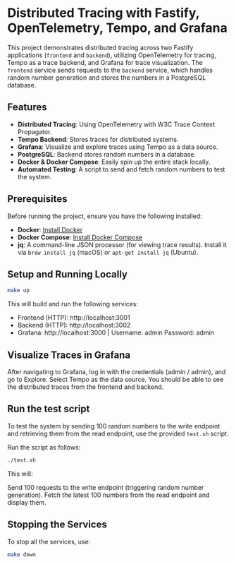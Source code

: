 # Distributed Tracing with Fastify, OpenTelemetry, Tempo, and Grafana

This project demonstrates distributed tracing across two Fastify applications (`frontend` and `backend`), utilizing OpenTelemetry for tracing, Tempo as a trace backend, and Grafana for trace visualization. The `frontend` service sends requests to the `backend` service, which handles random number generation and stores the numbers in a PostgreSQL database.

## Features

- **Distributed Tracing**: Using OpenTelemetry with W3C Trace Context Propagator.
- **Tempo Backend**: Stores traces for distributed systems.
- **Grafana**: Visualize and explore traces using Tempo as a data source.
- **PostgreSQL**: Backend stores random numbers in a database.
- **Docker & Docker Compose**: Easily spin up the entire stack locally.
- **Automated Testing**: A script to send and fetch random numbers to test the system.

## Prerequisites

Before running the project, ensure you have the following installed:

- **Docker**: [Install Docker](https://docs.docker.com/get-docker/)
- **Docker Compose**: [Install Docker Compose](https://docs.docker.com/compose/install/)
- **jq**: A command-line JSON processor (for viewing trace results). Install it via `brew install jq` (macOS) or `apt-get install jq` (Ubuntu).

## Setup and Running Locally

```bash
make up
```

This will build and run the following services:

- Frontend (HTTP): http://localhost:3001
- Backend (HTTP): http://localhost:3002
- Grafana: http://localhost:3000 | Username: admin Password: admin

## Visualize Traces in Grafana
After navigating to Grafana, log in with the credentials (admin / admin), and go to Explore.
Select Tempo as the data source.
You should be able to see the distributed traces from the frontend and backend.

## Run the test script
To test the system by sending 100 random numbers to the write endpoint and retrieving them from the read endpoint, use the provided `test.sh` script.

Run the script as follows:

```bash
./test.sh
```

This will:

Send 100 requests to the write endpoint (triggering random number generation).
Fetch the latest 100 numbers from the read endpoint and display them.


## Stopping the Services
To stop all the services, use:

```bash
make down
```

